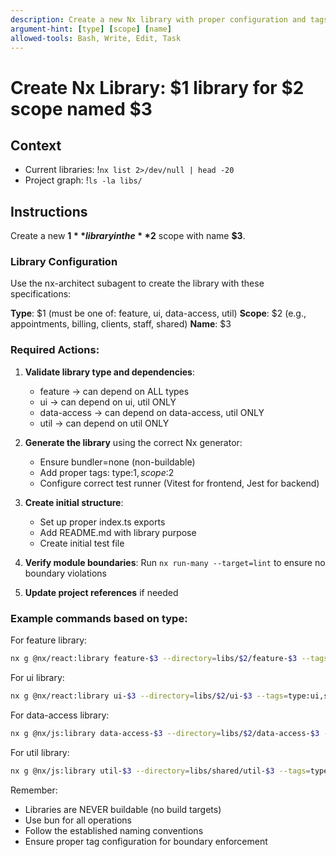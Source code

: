 ```yaml
---
description: Create a new Nx library with proper configuration and tags
argument-hint: [type] [scope] [name]
allowed-tools: Bash, Write, Edit, Task
---
```


# Create Nx Library: $1 library for $2 scope named $3

## Context

- Current libraries: !`nx list 2>/dev/null | head -20`
- Project graph: !`ls -la libs/`

## Instructions

Create a new **$1** library in the **$2** scope with name **$3**.

### Library Configuration

Use the nx-architect subagent to create the library with these specifications:

**Type**: $1 (must be one of: feature, ui, data-access, util)
**Scope**: $2 (e.g., appointments, billing, clients, staff, shared)
**Name**: $3

### Required Actions:

1. **Validate library type and dependencies**:
   - feature → can depend on ALL types
   - ui → can depend on ui, util ONLY
   - data-access → can depend on data-access, util ONLY
   - util → can depend on util ONLY

2. **Generate the library** using the correct Nx generator:
   - Ensure bundler=none (non-buildable)
   - Add proper tags: type:$1,scope:$2
   - Configure correct test runner (Vitest for frontend, Jest for backend)

3. **Create initial structure**:
   - Set up proper index.ts exports
   - Add README.md with library purpose
   - Create initial test file

4. **Verify module boundaries**:
   Run `nx run-many --target=lint` to ensure no boundary violations

5. **Update project references** if needed

### Example commands based on type:

For feature library:

```bash
nx g @nx/react:library feature-$3 --directory=libs/$2/feature-$3 --tags=type:feature,scope:$2 --bundler=none --unitTestRunner=vitest
```

For ui library:

```bash
nx g @nx/react:library ui-$3 --directory=libs/$2/ui-$3 --tags=type:ui,scope:$2 --bundler=none --unitTestRunner=vitest
```

For data-access library:

```bash
nx g @nx/js:library data-access-$3 --directory=libs/$2/data-access-$3 --tags=type:data-access,scope:$2 --bundler=none --unitTestRunner=vitest
```

For util library:

```bash
nx g @nx/js:library util-$3 --directory=libs/shared/util-$3 --tags=type:util,scope:shared --bundler=none --unitTestRunner=vitest
```

Remember:

- Libraries are NEVER buildable (no build targets)
- Use bun for all operations
- Follow the established naming conventions
- Ensure proper tag configuration for boundary enforcement
